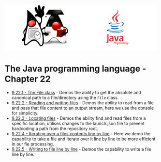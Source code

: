 ![](/assets/javarepologo.png)

# The Java programming language - Chapter 22

- [9.22.1 - The File class](/src/com/irisida/lang/part09/chapter22/thefileclass/App.java) - Demos the ability to get the absolute and canonical path to a file/directory using the `File` class.
- [9.22.2 - Reading and writing files](/src/com/irisida/lang/part09/chapter22/readwritefiles/App.java) - Demos the ability to read from a file and pass that file content to an output stream, here we use the console for simplicity.
- [9.22.3 - Locating files](/src/com/irisida/lang/part09/chapter22/findfiles/App.java) - Demos the ability find and read files from a specific location, utilises changes to the launch.json file to prevent hardcoding a path from the repository root.
- [9.22.4 - Iterating over a files contents line by line](/src/com/irisida/lang/part09/chapter22/readlinebyline/App.java) - Here we demo the capability to take a file and iterate over it line by line to be more efficient in our fie processing.
- [9.22.5 - Writing to file line by line](/src/com/irisida/lang/part09/chapter22/writelinebyline/App.java) - Demos the capability to write a file line by line.
